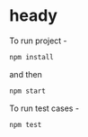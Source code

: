 # heady
To run project - 
```bash
npm install
```
and then 
```bash
npm start
```

To run test cases -
```bash
npm test
```
